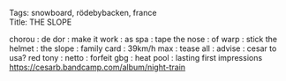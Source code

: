 Tags: snowboard, rödebybacken, france  
Title: THE SLOPE  
  
chorou : de dor : make it work : as spa : tape the nose : of warp : stick the helmet : the slope : family card : 39km/h max : tease all : advise : cesar to usa? red tony : netto : forfeit gbg : heat pool : lasting first impressions  
<https://cesarb.bandcamp.com/album/night-train>  

